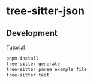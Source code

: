 # tree-sitter-json

## Development

[Tutorial](https://tree-sitter.github.io/tree-sitter/creating-parsers/1-getting-started.html)

```sh
pnpm install
tree-sitter generate
tree-sitter parse example_file
tree-sitter test
```
